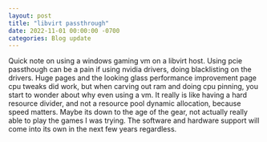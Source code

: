```yaml
---
layout: post
title: "libvirt passthrough"
date: 2022-11-01 00:00:00 -0700
categories: Blog update
---
```


Quick note on using a windows gaming vm on a libvirt host. Using pcie passthough can be a pain if using nvidia drivers, doing blacklisting on the drivers. Huge pages and the looking glass performance improvement page cpu tweaks did work, but when carving out ram and doing cpu pinning, you start to wonder about why even using a vm. It really is like having a hard resource divider, and not a resource pool dynamic allocation, because speed matters. Maybe its down to the age of the gear, not actually really able to play the games I was trying. The software and hardware support will come into its own in the next few years regardless.
